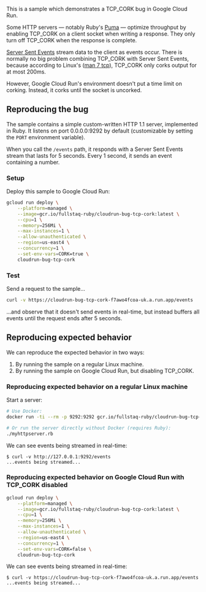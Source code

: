This is a sample which demonstrates a TCP\_CORK bug in Google Cloud Run.

Some HTTP servers — notably Ruby's [Puma](https://github.com/puma/puma) — optimize throughput by enabling TCP\_CORK on a client socket when writing a response. They only turn off TCP\_CORK when the response is complete.

[Server Sent Events](https://en.wikipedia.org/wiki/Server-sent_events) stream data to the client as events occur. There is normally no big problem combining TCP\_CORK with Server Sent Events, because according to Linux's ([man 7 tcp](https://man7.org/linux/man-pages/man7/tcp.7.html)), TCP\_CORK only corks output for at most 200ms.

However, Google Cloud Run's environment doesn't put a time limit on corking. Instead, it corks until the socket is uncorked.

## Reproducing the bug

The sample contains a simple custom-written HTTP 1.1 server, implemented in Ruby. It listens on port 0.0.0.0:9292 by default (customizable by setting the `PORT` environment variable).

When you call the `/events` path, it responds with a Server Sent Events stream that lasts for 5 seconds. Every 1 second, it sends an event containing a number.

### Setup

Deploy this sample to Google Cloud Run:

~~~bash
gcloud run deploy \
	--platform=managed \
	--image=gcr.io/fullstaq-ruby/cloudrun-bug-tcp-cork:latest \
	--cpu=1 \
	--memory=256Mi \
	--max-instances=1 \
	--allow-unauthenticated \
	--region=us-east4 \
	--concurrency=1 \
	--set-env-vars=CORK=true \
	cloudrun-bug-tcp-cork
~~~

### Test

Send a request to the sample...

~~~bash
curl -v https://cloudrun-bug-tcp-cork-f7awo4fcoa-uk.a.run.app/events
~~~

...and observe that it doesn't send events in real-time, but instead buffers all events until the request ends after 5 seconds.

## Reproducing expected behavior

We can reproduce the expected behavior in two ways:

 1. By running the sample on a regular Linux machine.
 2. By running the sample on Google Cloud Run, but disabling TCP\_CORK.

### Reproducing expected behavior on a regular Linux machine

Start a server:

~~~bash
# Use Docker:
docker run -ti --rm -p 9292:9292 gcr.io/fullstaq-ruby/cloudrun-bug-tcp-cork

# Or run the server directly without Docker (requires Ruby):
./myhttpserver.rb
~~~

We can see events being streamed in real-time:

~~~
$ curl -v http://127.0.0.1:9292/events
...events being streamed...
~~~

### Reproducing expected behavior on Google Cloud Run with TCP\_CORK disabled

~~~bash
gcloud run deploy \
	--platform=managed \
	--image=gcr.io/fullstaq-ruby/cloudrun-bug-tcp-cork:latest \
	--cpu=1 \
	--memory=256Mi \
	--max-instances=1 \
	--allow-unauthenticated \
	--region=us-east4 \
	--concurrency=1 \
	--set-env-vars=CORK=false \
	cloudrun-bug-tcp-cork
~~~

We can see events being streamed in real-time:

~~~
$ curl -v https://cloudrun-bug-tcp-cork-f7awo4fcoa-uk.a.run.app/events
...events being streamed...
~~~
